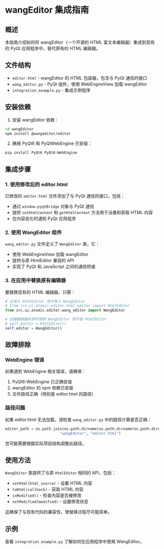# wangEditor 集成指南

## 概述

本指南介绍如何将 wangEditor（一个开源的 HTML 富文本编辑器）集成到现有的 PyQt 应用程序中，替代原有的 HTML 编辑器。

## 文件结构

- `editor.html` - wangEditor 的 HTML 包装器，包含与 PyQt 通信的接口
- `wang_editor.py` - PyQt 组件，使用 WebEngineView 加载 wangEditor
- `integration_example.py` - 集成示例程序

## 安装依赖

1. 安装 wangEditor 依赖：

```bash
cd wangEditor
npm install @wangeditor/editor
```

2. 确保 PyQt6 和 PyQtWebEngine 已安装：

```bash
pip install PyQt6 PyQt6-WebEngine
```

## 集成步骤

### 1. 使用修改后的 editor.html

已修改的 `editor.html` 文件添加了与 PyQt 通信的接口，包括：

- 通过 `window.pyqtBridge` 对象与 PyQt 通信
- 提供 `setHtmlContent` 和 `getHtmlContent` 方法用于设置和获取 HTML 内容
- 在内容变化时通知 PyQt 应用程序

### 2. 使用 WangEditor 组件

`wang_editor.py` 文件定义了 `WangEditor` 类，它：

- 使用 WebEngineView 加载 wangEditor
- 提供与原 HtmlEditor 兼容的 API
- 实现了 PyQt 和 JavaScript 之间的通信桥接

### 3. 在应用中替换原有编辑器

要替换现有的 HTML 编辑器，只需：

```python
# 从导入 HtmlEditor 改为导入 WangEditor
# from src.ui.atomic.editor.html_editor import HtmlEditor
from src.ui.atomic.editor.wang_editor import WangEditor

# 创建编辑器实例时使用 WangEditor 而不是 HtmlEditor
# self.editor = HtmlEditor()
self.editor = WangEditor()
```

## 故障排除

### WebEngine 错误

如果遇到 WebEngine 相关错误，请确保：

1. PyQt6-WebEngine 已正确安装
2. wangEditor 的 npm 依赖已安装
3. 文件路径正确（特别是 editor.html 的路径）

### 路径问题

如果 editor.html 无法加载，请检查 `wang_editor.py` 中的路径计算是否正确：

```python
editor_path = os.path.join(os.path.dirname(os.path.dirname(os.path.dirname(os.path.dirname(os.path.dirname(__file__))))), 
                         "wangEditor", "editor.html")
```

您可能需要根据实际项目结构调整此路径。

## 使用方法

`WangEditor` 类提供了与原 `HtmlEditor` 相同的 API，包括：

- `setHtml(html_source)` - 设置 HTML 内容
- `toHtml(callback)` - 获取 HTML 内容
- `isModified()` - 检查内容是否被修改
- `setModified(modified)` - 设置修改状态

这确保了与现有代码的兼容性，使替换过程尽可能简单。

## 示例

查看 `integration_example.py` 了解如何在应用程序中使用 WangEditor。